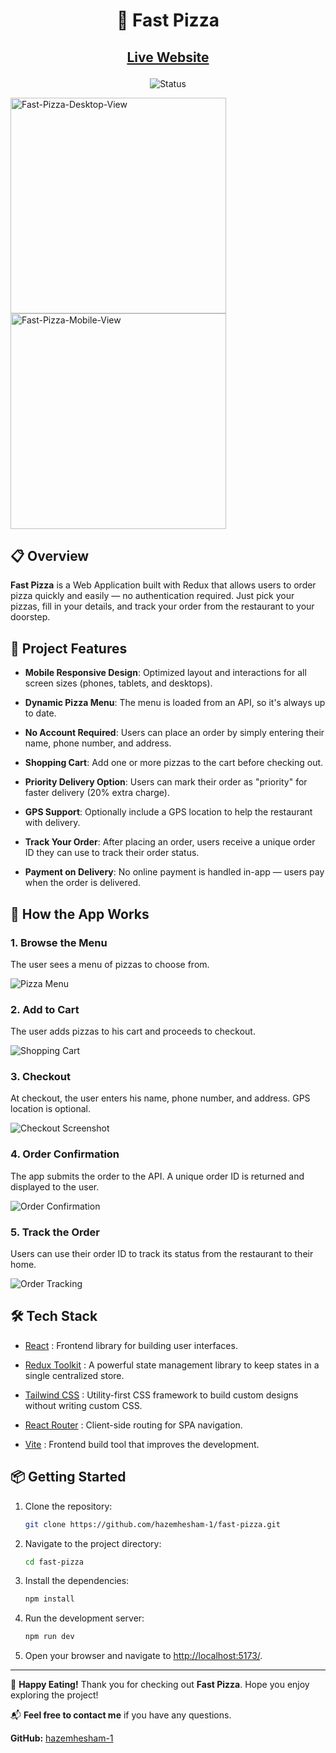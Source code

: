 <h1 align="center">
    🍕 Fast Pizza
</h1>


<h2 align="center">

[Live Website](https://fast-pizza-now.netlify.app/)

</h2>


<div align="center">

![Status](https://img.shields.io/badge/Status-Completed-success?style=flat)

</div>


<p>
    <img src="./public/assets/fast-pizza-homepage.png" alt="Fast-Pizza-Desktop-View" height="345"/>
    <img src="./public/assets/fast-pizza-mobile.png" alt="Fast-Pizza-Mobile-View" height="345"/>
</p>


## 📋 Overview

**Fast Pizza** is a Web Application built with Redux that allows users to order pizza quickly and easily — no authentication required. Just pick your pizzas, fill in your details, and track your order from the restaurant to your doorstep.


## 🔑 Project Features

- **Mobile Responsive Design**: Optimized layout and interactions for all screen sizes (phones, tablets, and desktops).

- **Dynamic Pizza Menu**: The menu is loaded from an API, so it's always up to date.

- **No Account Required**: Users can place an order by simply entering their name, phone number, and address.

- **Shopping Cart**: Add one or more pizzas to the cart before checking out.

- **Priority Delivery Option**: Users can mark their order as "priority" for faster delivery (20% extra charge).

- **GPS Support**: Optionally include a GPS location to help the restaurant with delivery.

- **Track Your Order**: After placing an order, users receive a unique order ID they can use to track their order status.

- **Payment on Delivery**: No online payment is handled in-app — users pay when the order is delivered.


## 🧭 How the App Works

### 1. Browse the Menu

The user sees a menu of pizzas to choose from.

![Pizza Menu](./public/assets/fast-pizza-menu.png)


### 2. Add to Cart

The user adds pizzas to his cart and proceeds to checkout.

![Shopping Cart](./public/assets/fast-pizza-cart.png)


### 3. Checkout

At checkout, the user enters his name, phone number, and address. GPS location is optional.

![Checkout Screenshot](./public/assets/fast-pizza-checkout.png)


### 4. Order Confirmation

The app submits the order to the API. A unique order ID is returned and displayed to the user.

![Order Confirmation](./public/assets/fast-pizza-order.png)


### 5. Track the Order

Users can use their order ID to track its status from the restaurant to their home.

![Order Tracking](./public/assets/fast-pizza-tracking.png)



## 🛠️ Tech Stack

- [React](https://reactjs.org/) : Frontend library for building user interfaces.

- [Redux Toolkit](https://redux-toolkit.js.org/) : A powerful state management library to keep states in a single centralized store.

- [Tailwind CSS](https://tailwindcss.com) : Utility-first CSS framework to build custom designs without writing custom CSS.

- [React Router](https://reactrouter.com/) : Client-side routing for SPA navigation.

- [Vite](https://vitejs.dev/) : Frontend build tool that improves the development.


## 📦 Getting Started

1. Clone the repository:
    ```bash
    git clone https://github.com/hazemhesham-1/fast-pizza.git
    ```
2. Navigate to the project directory:
    ```bash
    cd fast-pizza
    ```
3. Install the dependencies:
    ```bash
    npm install
    ```
4. Run the development server:
    ```bash
    npm run dev
    ```
5. Open your browser and navigate to [http://localhost:5173/](http://localhost:5173/).


---

🍕 **Happy Eating!**
Thank you for checking out **Fast Pizza**. Hope you enjoy exploring the project!

📬 **Feel free to contact me** if you have any questions.

**GitHub:** [hazemhesham-1](https://github.com/hazemhesham-1)